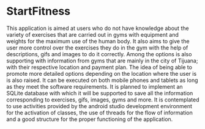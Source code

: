 # StartFitness
This application is aimed at users who do not have knowledge about the variety of exercises that are carried out in gyms with equipment and weights for the maximum use of the human body. It also aims to give the user more control over the exercises they do in the gym with the help of descriptions, gifs and images to do it correctly. Among the options is also supporting with information from gyms that are mainly in the city of Tijuana; with their respective location and payment plan. The idea of being able to promote more detailed options depending on the location where the user is is also raised. It can be executed on both mobile phones and tablets as long as they meet the software requirements. It is planned to implement an SQLite database with which it will be supported to save all the information corresponding to exercises, gifs, images, gyms and more. It is contemplated to use activities provided by the android studio development environment for the activation of classes, the use of threads for the flow of information and a good structure for the proper functioning of the application.
